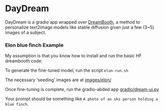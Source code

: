 # DayDream

DayDream is a gradio app wrapped over [DreamBooth](https://arxiv.org/abs/2208.12242), a method to personalize text2image models like stable diffusion given just a few (3~5) images of a subject. 

### Elon blue finch Example

My assumption is that you know how to install and run the basic HF dreambooth code.  

To generate the fine-tuned model, run the script `elon-run.sh`

The necessary 'seeding' images are at  [images/elon/](images/elon/)

Once fine-tuning is complete, run the gradio-abded app [gradio/dream-ui.py](gradio/dream-ui.py)

Your prompt should be something like `A photo of an sks person holding a blue finch`.


